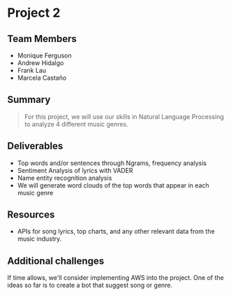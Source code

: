 # Project 2

## Team Members

* Monique Ferguson
* Andrew Hidalgo
* Frank Lau
* Marcela Castaño

## Summary

> For this project, we will use our skills in Natural Language Processing to analyze 4 different music genres. 

## Deliverables

- Top words and/or sentences through Ngrams, frequency analysis
- Sentiment Analysis of lyrics with VADER
- Name entity recognition analysis
- We will generate word clouds of the top words that appear in each music genre


## Resources

 - APIs for song lyrics, top charts, and any other relevant data from the music industry.


## Additional challenges

If time allows, we'll consider implementing AWS into the project. One of the ideas so far is to create a bot that suggest song or genre.